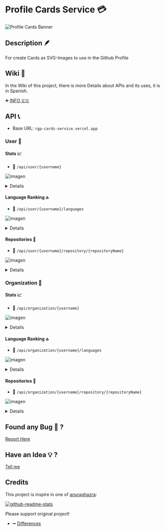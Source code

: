 # Profile Cards Service :credit_card:

![Profile Cards Banner](https://user-images.githubusercontent.com/39351850/133937678-28adceb4-db43-419e-8e3f-cd087b1209bf.png)

## Description :feather:

For create Cards as SVG-Images to use in the Github Profile

## Wiki :book:

In the Wiki of this project, there is more Details about APIs and its uses, it is in Spanish.

➕ [INFO :es:](https://github.com/gastonpereyra/cards-service/wiki)

## API :telephone_receiver:

* Base URL: `rgp-cards-service.vercel.app`

### User :bust_in_silhouette:
#### Stats 📈

* 🔗 `/api/user/{username}`

![imagen](https://user-images.githubusercontent.com/39351850/137608185-882b5406-5fc3-4f67-9202-4bc4a87043b3.png)

<details>

* Path Paramenters 🆔
    * `username`: _string_
* Query Parameters ❔
    * `width` : _number_ 
    * `lineHeigth`: _number_ 
    * `hideTitle` : _true | false_
    * `hideBorders`: _true | false_
    * `hideYear`: _true | false_
    * `hide` : _stars | commits | issues | prs | contributions_ 
    * `showIcons`: _true | false_
    * `includeAlCommits`: _true | false_
    * `theme` : _dark | light | error_
    * `iconColor` : _string_
    * `titleColor` : _string_
    * `textColor` : _string_
    * `backgroundColor` : _string_

</details>

#### Language Ranking 🔝

* 🔗 `/api/user/{username}/languages`

![imagen](https://user-images.githubusercontent.com/39351850/137608459-03625272-33dc-4231-a9aa-930c4c4ea02d.png)

<details>

* Path Paramenters 🆔
    * `username`: _string_
* Query Parameters ❔
    * `width` : _number_
    * `lineHeigth`: _number_
    * `hideTitle` : _true | false_
    * `hideBorders`: _true | false_
    * `hide` : _string_
    * `isCompact`: _true | false_
    * `theme` : _dark | light | error_
    * `iconColor` : _string_
    * `titleColor` : _string_
    * `textColor` : _string_
    * `backgroundColor` : _string_

</details>

#### Repositories 📍

* 🔗 `/api/user/{username}/repository/{repositoryName}`

![imagen](https://user-images.githubusercontent.com/39351850/137608451-775c09ec-e9eb-47c9-9714-0085c166d839.png)

<details>

* Path Paramenters 🆔
    * `username`: _string_
    * `repositoryName`: _string_
* Query Parameters ❔
    * `width` : _number_
    * `lineHeigth`: _number_
    * `hideTitle` : _true | false_
    * `hideBorders`: _true | false_
    * `showOwner`: _true | false_
    * `theme` : _dark | light | error_
    * `iconColor` : _string_
    * `titleColor` : _string_
    * `textColor` : _string_
    * `backgroundColor` : _string_

</details>

### Organization :busts_in_silhouette:
#### Stats 📈

* 🔗 `/api/organization/{username}`

![imagen](https://user-images.githubusercontent.com/39351850/137646524-e8266dec-8b52-448f-891e-71cfc1e79d75.png)

<details>

* Path Paramenters 🆔
    * `username`: _string_
* Query Parameters ❔
    * `width` : _number_ 
    * `lineHeigth`: _number_ 
    * `hideTitle` : _true | false_
    * `hideBorders`: _true | false_
    * `hideYear`: _true | false_
    * `hide` : _stars | members | teams | projects | packages | repositories_ 
    * `showIcons`: _true | false_
    * `includeAlCommits`: _true | false_
    * `theme` : _dark | light | error_
    * `iconColor` : _string_
    * `titleColor` : _string_
    * `textColor` : _string_
    * `backgroundColor` : _string_

</details>

#### Language Ranking 🔝

* 🔗 `/api/organization/{username}/languages`

![imagen](https://user-images.githubusercontent.com/39351850/137647202-d777103a-3cb2-4b1a-84de-9a50a4d0e594.png)

<details>

* Path Paramenters 🆔
    * `username`: _string_
* Query Parameters ❔
    * `width` : _number_
    * `lineHeigth`: _number_
    * `hideTitle` : _true | false_
    * `hideBorders`: _true | false_
    * `hide` : _string_
    * `isCompact`: _true | false_
    * `theme` : _dark | light | error_
    * `iconColor` : _string_
    * `titleColor` : _string_
    * `textColor` : _string_
    * `backgroundColor` : _string_

</details>

#### Repositories 📍

* 🔗 `/api/organization/{username}/repository/{repositoryName}`

![imagen](https://user-images.githubusercontent.com/39351850/137608686-00c22be8-f0b8-4b65-b15f-2fd0ee40d9f5.png)

<details>

* Path Paramenters 🆔
    * `username`: _string_
    * `repositoryName`: _string_
* Query Parameters ❔
    * `width` : _number_
    * `lineHeigth`: _number_
    * `hideTitle` : _true | false_
    * `hideBorders`: _true | false_
    * `showOwner`: _true | false_
    * `theme` : _dark | light | error_
    * `iconColor` : _string_
    * `titleColor` : _string_
    * `textColor` : _string_
    * `backgroundColor` : _string_

</details>

## Found any Bug :bug: ?

[Report Here](https://github.com/gastonpereyra/cards-service/issues/new?assignees=gastonpereyra&labels=bug&template=bug.md&title=[BUG])

## Have an Idea :bulb: ?

[Tell me](https://github.com/gastonpereyra/cards-service/issues/new?assignees=gastonpereyra&labels=enhancement&title=%5BIDEA%5D+-)

## Credits

This project is inspire in one of [anuraghazra](https://github.com/anuraghazra):

[![github-readme-stats](https://github-readme-stats.vercel.app/api/pin/?username=anuraghazra&repo=github-readme-stats&theme=buefy)](https://github.com/anuraghazra/github-readme-stats#wakatime-week-stats)

Please support original project!

* ➖ [Differences](https://github.com/gastonpereyra/cards-service/wiki#-diferencias)
